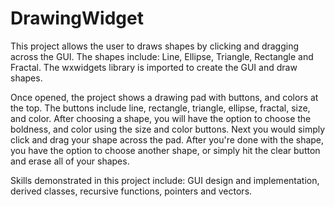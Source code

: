 # DrawingWidget
This project allows the user to draws shapes by clicking and dragging across the GUI.
The shapes include: Line, Ellipse, Triangle, Rectangle and Fractal.
The wxwidgets library is imported to create the GUI and draw shapes.

Once opened, the project shows a drawing pad with buttons, and colors at the top. The buttons include line, rectangle, triangle, ellipse, fractal, size, and color. After choosing a shape, you will have the option to choose the boldness, and color using the size and color buttons. Next you would simply click and drag your shape across the pad. After you're done with the shape, you have the option to choose another shape, or simply hit the clear button and erase all of your shapes.

Skills demonstrated in this project include: GUI design and implementation, derived classes, recursive functions, pointers and vectors.

